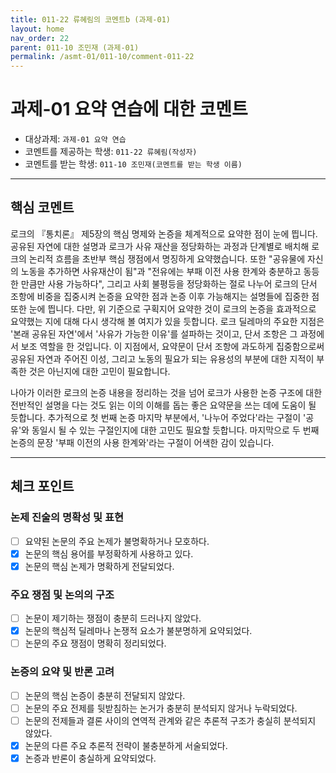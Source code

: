 ```yaml
---
title: 011-22 류혜림의 코멘트b (과제-01) 
layout: home
nav_order: 22
parent: 011-10 조민재 (과제-01)
permalink: /asmt-01/011-10/comment-011-22
---
```


# 과제-01 요약 연습에 대한 코멘트

- 대상과제: `과제-01 요약 연습`
- 코멘트를 제공하는 학생: `011-22 류혜림(작성자)` 
- 코멘트를 받는 학생: `011-10 조민재(코멘트를 받는 학생 이름)` 

---

## 핵심 코멘트

로크의 『통치론』 제5장의 핵심 명제와 논증을 체계적으로 요약한 점이 눈에 띕니다. 공유된 자연에 대한 설명과 로크가 사유 재산을 정당화하는 과정과 단계별로 배치해 로크의 논리적 흐름을 초반부 핵심 쟁점에서 명징하게 요약했습니다. 또한 "공유물에 자신의 노동을 추가하면 사유재산이 됨"과 "전유에는 부패 이전 사용 한계와 충분하고 동등한 만큼만 사용 가능하다", 그리고 사회 불평등을 정당화하는 절로 나누어 로크의 단서 조항에 비중을 집중시켜 논증을 요약한 점과 논증 이후 가능해지는 설명들에 집중한 점 또한 눈에 띕니다. 다만, 위 기준으로 구획지어 요약한 것이 로크의 논증을 효과적으로 요약했는 지에 대해 다시 생각해 볼 여지가 있을 듯합니다. 로크 딜레마의 주요한 지점은 '본래 공유된 자연'에서 '사유가 가능한 이유'를 설파하는 것이고, 단서 조항은 그 과정에서 보조 역할을 한 것입니다. 이 지점에서, 요약문이 단서 조항에 과도하게 집중함으로써 공유된 자연과 주어진 이성, 그리고 노동의 필요가 되는 유용성의 부분에 대한 지적이 부족한 것은 아닌지에 대한 고민이 필요합니다. 

나아가 이러한 로크의 논증 내용을 정리하는 것을 넘어 로크가 사용한 논증 구조에 대한 전반적인 설명을 다는 것도 읽는 이의 이해를 돕는 좋은 요약문을 쓰는 데에 도움이 될 듯합니다. 추가적으로 첫 번째 논증 마지막 부분에서, '나누어 주었다'라는 구절이 '공유'와 동일시 될 수 있는 구절인지에 대한 고민도 필요할 듯합니다. 마지막으로 두 번째 논증의 문장 '부패 이전의 사용 한계와'라는 구절이 어색한 감이 있습니다.

---

## 체크 포인트

### 논제 진술의 명확성 및 표현  
- [ ] 요약된 논문의 주요 논제가 불명확하거나 모호하다.  
- [X] 논문의 핵심 용어를 부정확하게 사용하고 있다.  
- [X] 논문의 핵심 논제가 명확하게 전달되었다.  

### 주요 쟁점 및 논의의 구조  
- [ ] 논문이 제기하는 쟁점이 충분히 드러나지 않았다.  
- [X] 논문의 핵심적 딜레마나 논쟁적 요소가 불분명하게 요약되었다.  
- [ ] 논문의 주요 쟁점이 명확히 정리되었다.  

### 논증의 요약 및 반론 고려  
- [ ] 논문의 핵심 논증이 충분히 전달되지 않았다.  
- [ ] 논문의 주요 전제를 뒷받침하는 논거가 충분히 분석되지 않거나 누락되었다.  
- [ ] 논문의 전제들과 결론 사이의 연역적 관계와 같은 추론적 구조가 충실히 분석되지 않았다.  
- [x] 논문의 다른 주요 추론적 전략이 불충분하게 서술되었다.
- [X] 논증과 반론이 충실하게 요약되었다. 